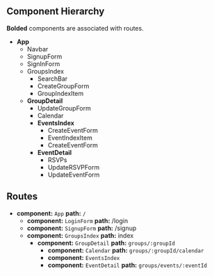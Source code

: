 ## Component Hierarchy

**Bolded** components are associated with routes.

* **App**
  * Navbar
  * SignupForm
  * SignInForm
  * GroupsIndex
    * SearchBar
    * CreateGroupForm
    * GroupIndexItem
  * **GroupDetail**
    * UpdateGroupForm
    * Calendar
    * **EventsIndex**
      * CreateEventForm
      * EventIndexItem
      * CreateEventForm
    * **EventDetail**
      * RSVPs
      * UpdateRSVPForm
      * UpdateEventForm


## Routes

* **component:** `App` **path:** `/`
  * **component:** `LoginForm` **path:** /login
  * **component:** `SignupForm` **path:** /signup
  * **component:** `GroupsIndex` **path:** index
    * **component:** `GroupDetail` **path:** `groups/:groupId`
      * **component:** `Calendar`  **path:** `groups/:groupId/calendar`
      * **component:** `EventsIndex`
      * **component:** `EventDetail` **path:** `groups/events/:eventId`
